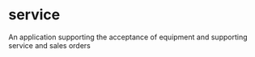 # service
An application supporting the acceptance of equipment and supporting service and sales orders
